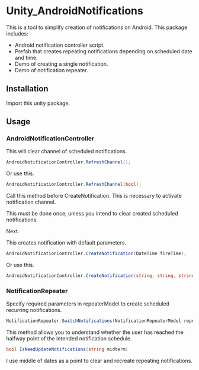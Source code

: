 # Unity_AndroidNotifications
This is a tool to simplify creation of notifications on Android.
This package includes:
* Android notification controller script.
* Prefab that creates repeating notifications depending on scheduled date and time.
* Demo of creating a single notification.
* Demo of notification repeater.

## Installation

Import this unity package.

## Usage
### AndroidNotificationController
This will clear channel of scheduled notifications.
```csharp
AndroidNotificationController.RefreshChannel();
```
Or use this.

```csharp
AndroidNotificationController.RefreshChannel(bool);
```


Call this method before CreateNotification. This is necessary to activate notification channel.

This must be done once, unless you intend to clear created scheduled notifications.

Next.

This creates notification with default parameters.

```csharp
AndroidNotificationController.CreateNotification(DateTime fireTime);
```
Or use this.

```csharp
AndroidNotificationController.CreateNotification(string, string, string, string, DateTime);
```



### NotificationRepeater

Specify required parameters in repeaterModel to create scheduled recurring notifications.
```csharp
NotificationRepeater.SwitchNotifications(NotificationRepeaterModel repeaterModel)
```

This method allows you to understand whether the user has reached the halfway point of the intended notification schedule.
```csharp
bool IsNeedUpdateNotifications(string midterm)
```

I use middle of dates as a point to clear and recreate repeating notifications.
